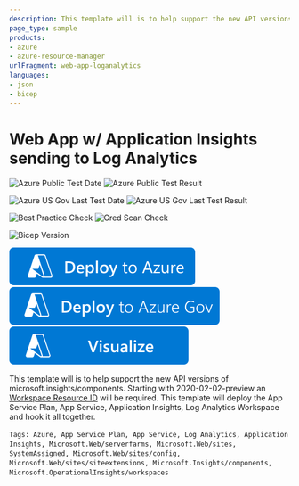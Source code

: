 ```yaml
---
description: This template will is to help support the new API versions of microsoft.insights/components.  Starting with 2020-02-02-preview WorkspaceID will be required when creating Application Inisghts.This template will deploy the App Service Plan, App Service, Application Insights, Log Analytics Workspace and hook it all together.
page_type: sample
products:
- azure
- azure-resource-manager
urlFragment: web-app-loganalytics
languages:
- json
- bicep
---
```

# Web App w/ Application Insights sending to Log Analytics

![Azure Public Test Date](https://azurequickstartsservice.blob.core.windows.net/badges/quickstarts/microsoft.web/web-app-loganalytics/PublicLastTestDate.svg)
![Azure Public Test Result](https://azurequickstartsservice.blob.core.windows.net/badges/quickstarts/microsoft.web/web-app-loganalytics/PublicDeployment.svg)

![Azure US Gov Last Test Date](https://azurequickstartsservice.blob.core.windows.net/badges/quickstarts/microsoft.web/web-app-loganalytics/FairfaxLastTestDate.svg)
![Azure US Gov Last Test Result](https://azurequickstartsservice.blob.core.windows.net/badges/quickstarts/microsoft.web/web-app-loganalytics/FairfaxDeployment.svg)

![Best Practice Check](https://azurequickstartsservice.blob.core.windows.net/badges/quickstarts/microsoft.web/web-app-loganalytics/BestPracticeResult.svg)
![Cred Scan Check](https://azurequickstartsservice.blob.core.windows.net/badges/quickstarts/microsoft.web/web-app-loganalytics/CredScanResult.svg)

![Bicep Version](https://azurequickstartsservice.blob.core.windows.net/badges/quickstarts/microsoft.web/web-app-loganalytics/BicepVersion.svg)

[![Deploy To Azure](https://raw.githubusercontent.com/Azure/azure-quickstart-templates/master/1-CONTRIBUTION-GUIDE/images/deploytoazure.svg?sanitize=true)](https://portal.azure.com/#create/Microsoft.Template/uri/https%3A%2F%2Fraw.githubusercontent.com%2FAzure%2Fazure-quickstart-templates%2Fmaster%2Fquickstarts%2Fmicrosoft.web%2Fweb-app-loganalytics%2Fazuredeploy.json)
[![Deploy To Azure US Gov](https://raw.githubusercontent.com/Azure/azure-quickstart-templates/master/1-CONTRIBUTION-GUIDE/images/deploytoazuregov.svg?sanitize=true)](https://portal.azure.us/#create/Microsoft.Template/uri/https%3A%2F%2Fraw.githubusercontent.com%2FAzure%2Fazure-quickstart-templates%2Fmaster%2Fquickstarts%2Fmicrosoft.web%2Fweb-app-loganalytics%2Fazuredeploy.json)
[![Visualize](https://raw.githubusercontent.com/Azure/azure-quickstart-templates/master/1-CONTRIBUTION-GUIDE/images/visualizebutton.svg?sanitize=true)](http://armviz.io/#/?load=https%3A%2F%2Fraw.githubusercontent.com%2FAzure%2Fazure-quickstart-templates%2Fmaster%2Fquickstarts%2Fmicrosoft.web%2Fweb-app-loganalytics%2Fazuredeploy.json)

This template will is to help support the new API versions of microsoft.insights/components.  Starting with 2020-02-02-preview an [Workspace Resource ID](https://learn.microsoft.com/azure/templates/microsoft.insights/2020-02-02-preview/components) will be required.
This template will deploy the App Service Plan, App Service, Application Insights, Log Analytics Workspace and hook it all together.

`Tags: Azure, App Service Plan, App Service, Log Analytics, Application Insights, Microsoft.Web/serverfarms, Microsoft.Web/sites, SystemAssigned, Microsoft.Web/sites/config, Microsoft.Web/sites/siteextensions, Microsoft.Insights/components, Microsoft.OperationalInsights/workspaces`

